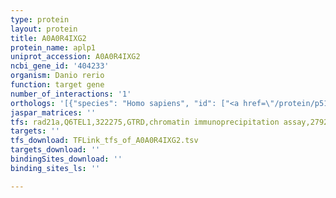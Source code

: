 ```yaml
---
type: protein
layout: protein
title: A0A0R4IXG2
protein_name: aplp1
uniprot_accession: A0A0R4IXG2
ncbi_gene_id: '404233'
organism: Danio rerio
function: target gene
number_of_interactions: '1'
orthologs: '[{"species": "Homo sapiens", "id": ["<a href=\"/protein/p51693\">P51693</a>"]}, {"species": "Mus musculus", "id": ["<a href=\"/protein/a0a0r4izz1\">A0A0R4IZZ1</a>"]}, {"species": "Rattus norvegicus", "id": ["<a href=\"/protein/f1lrs5\">F1LRS5</a>"]}, {"species": "Caenorhabditis elegans", "id": ["<a href=\"/protein/q10651\">Q10651</a>"]}]'
jaspar_matrices: ''
tfs: rad21a,Q6TEL1,322275,GTRD,chromatin immunoprecipitation assay,27924024%5Buid%5D,No
targets: ''
tfs_download: TFLink_tfs_of_A0A0R4IXG2.tsv
targets_download: ''
bindingSites_download: ''
binding_sites_ls: ''

---
```

